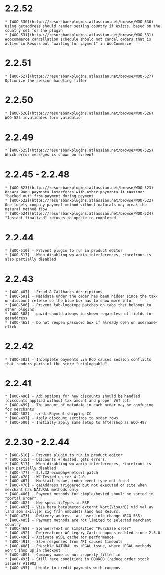 # 2.2.52

    * [WOO-530](https://resursbankplugins.atlassian.net/browse/WOO-530) Using getaddress should render setting country if exists, based on the country set for the plugin
    * [WOO-531](https://resursbankplugins.atlassian.net/browse/WOO-531) Woocommerce cancellation schedule should not cancel orders that is active in Resurs but "waiting for payment" in WooCommerce

# 2.2.51

    * [WOO-527](https://resursbankplugins.atlassian.net/browse/WOO-527) Optionize the session handling filter

# 2.2.50

    * [WOO-526](https://resursbankplugins.atlassian.net/browse/WOO-526) WOO-525 invalidates form validation

# 2.2.49

    * [WOO-525](https://resursbankplugins.atlassian.net/browse/WOO-525) Which error messages is shown on screen?

# 2.2.45 - 2.2.48

    * [WOO-523](https://resursbankplugins.atlassian.net/browse/WOO-523) Resurs Bank payments interferes with other payments if customer "backed out" from payment during payment
    * [WOO-522](https://resursbankplugins.atlassian.net/browse/WOO-522) One lonely company payment method without naturals may break the natural method flow
    * [WOO-524](https://resursbankplugins.atlassian.net/browse/WOO-524) "Instant finalized" refuses to update to completed

# 2.2.44

    * [WOO-510] - Prevent plugin to run in product editor
    * [WOO-517] - When disabling wp-admin-interferences, storefront is also partially disabled

# 2.2.43

    * [WOO-487] - Fraud & Callbacks descriptions
    * [WOO-501] - Metadata under the order has been hidden since the tax-on-discount release so the blue box has to show more info
    * [WOO-506] - Prevent tab-logotype patches on tabs that belongs to other plugins
    * [WOO-508] - govid should always be shown regardless of fields for getaddress
    * [WOO-465] - Do not reopen password box if already open on username-click

# 2.2.42

    * [WOO-503] - Incomplete payments via RCO causes session conflicts that renders parts of the store "uninloggable".

# 2.2.41

    * [WOO-496] - Add options for how discounts should be handled (discounts applied without tax amount and proper VAT pct)
    * [WOO-499] - The amount of metadata in each order may be confusing for merchants
    * [WOO-502] - creditPayment shipping CC
    * [WOO-497] - Apply discount settings to order rows
    * [WOO-500] - Initially apply same setup to aftershop as WOO-497

# 2.2.30 - 2.2.44

    * [WOO-510] - Prevent plugin to run in product editor
    * [WOO-515] - Discounts + Hosted, gets errors.
    * [WOO-517] - When disabling wp-admin-interferences, storefront is also partially disabled
    * [WOO-477] - 2.2.32 ecomphp+netcurl patch
    * [WOO-478] - WC Tested up to: 4.2.0
    * [WOO-467] - Mockfail issue, index event-type not found
    * [WOO-470] - getAddress triggered but not executed on site when merchant has NATURAL methods only
    * [WOO-480] - Payment methods for simple/hosted should be sorted in "portal order"
    * [WOO-482] - New specificTypes in PSP
    * [WOO-483] - Visa bara betalmetod externt kort(Visa/MC) vid val av land som skilljer sig från ombudets land hos Resurs.
    * [WOO-473] - Delivery address  and user-info-change (RCO-535)
    * [WOO-485] - Payment methods are not limited to selected merchant country
    * [WOO-468] - Spinner/Text on simplified "Purchase order"
    * [WOO-492] - Deprecation: WC_Legacy_Cart::coupons_enabled since 2.5.0
    * [WOO-490] - Activate WSDL cache for performance
    * [WOO-491] - Slow responses from API causes timeouts
    * [WOO-488] - Possible NATURAL vs LEGAL issue, where LEGAL methods won't shop up in checkout
    * [WOO-489] - Company name is not properly filled in
    * [WOO-493] - Still race conditions in BOOKED (reduce order stock issue)? #11902
    * [WOO-495] - Unable to credit payments with coupons
